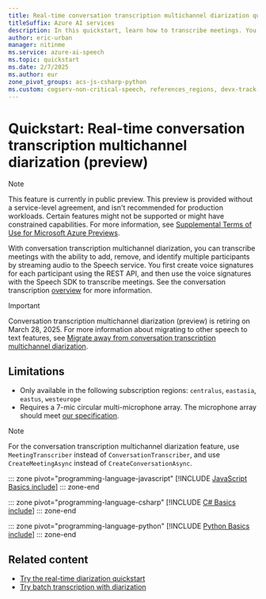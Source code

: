 ```yaml
---
title: Real-time conversation transcription multichannel diarization quickstart - Speech service
titleSuffix: Azure AI services
description: In this quickstart, learn how to transcribe meetings. You can add, remove, and identify multiple participants by streaming audio to the Speech service.
author: eric-urban
manager: nitinme
ms.service: azure-ai-speech
ms.topic: quickstart
ms.date: 2/7/2025
ms.author: eur
zone_pivot_groups: acs-js-csharp-python
ms.custom: cogserv-non-critical-speech, references_regions, devx-track-extended-java, devx-track-js, devx-track-python
---
```


# Quickstart: Real-time conversation transcription multichannel diarization (preview)

> [!NOTE]
> This feature is currently in public preview. This preview is provided without a service-level agreement, and isn't recommended for production workloads. Certain features might not be supported or might have constrained capabilities. For more information, see [Supplemental Terms of Use for Microsoft Azure Previews](https://azure.microsoft.com/support/legal/preview-supplemental-terms/).

With conversation transcription multichannel diarization, you can transcribe meetings with the ability to add, remove, and identify multiple participants by streaming audio to the Speech service. You first create voice signatures for each participant using the REST API, and then use the voice signatures with the Speech SDK to transcribe meetings. See the conversation transcription [overview](meeting-transcription.md) for more information.

> [!IMPORTANT]
> Conversation transcription multichannel diarization (preview) is retiring on March 28, 2025. For more information about migrating to other speech to text features, see [Migrate away from conversation transcription multichannel diarization](meeting-transcription.md#migrate-away-from-conversation-transcription-multichannel-diarization).

## Limitations

* Only available in the following subscription regions: `centralus`, `eastasia`, `eastus`, `westeurope`
* Requires a 7-mic circular multi-microphone array. The microphone array should meet [our specification](./speech-sdk-microphone.md).

> [!NOTE]
> For the conversation transcription multichannel diarization feature, use `MeetingTranscriber` instead of `ConversationTranscriber`, and use `CreateMeetingAsync` instead of `CreateConversationAsync`. 

::: zone pivot="programming-language-javascript"
[!INCLUDE [JavaScript Basics include](includes/how-to/meeting-transcription/real-time-javascript.md)]
::: zone-end

::: zone pivot="programming-language-csharp"
[!INCLUDE [C# Basics include](includes/how-to/meeting-transcription/real-time-csharp.md)]
::: zone-end

::: zone pivot="programming-language-python"
[!INCLUDE [Python Basics include](includes/how-to/meeting-transcription/real-time-python.md)]
::: zone-end

## Related content

- [Try the real-time diarization quickstart](get-started-stt-diarization.md)
- [Try batch transcription with diarization](batch-transcription.md)